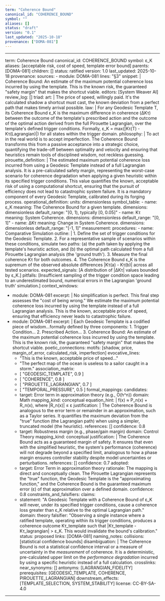 ```yaml
---
term: "Coherence Bound"
canonical_id: "COHERENCE_BOUND"
symbol: ""
aliases: []
status: "draft"
version: "0.1"
last_updated: "2025-10-18"
provenance: ["DOMA-081"]
---
```


---
term: Coherence Bound
canonical_id: COHERENCE_BOUND
symbol: ε_K
aliases: [acceptable risk, cost of speed, template error bound]
parents: [DOMA-081]
children: []
status: ratified
version: 1.0
last_updated: 2025-10-18
provenance:
  sources:
    - module: DOMA-081
      lines: "§3"
      snippet: |
        Coherence Bound: An estimate of the maximum potential coherence loss incurred by using the template. This is the known risk, the guaranteed "safety margin" that makes the shortcut viable.
  editors: [System Weaver AI]
  review_log: []
triad:
  art: |
    The price of speed, willingly paid. It's the calculated shadow a shortcut must cast, the known deviation from a perfect path that makes timely arrival possible.
  law: |
    For any Geodesic Template T, its Coherence Bound ε_K is the maximum difference in coherence (ΔKτ) between the outcome of the template's prescribed action and the outcome of the optimal action derived from the full Pirouette Lagrangian, over the template's defined trigger conditions. Formally, ε_K = max(|Kτ(T) - Kτ(Lagrangian)|) for all states within the trigger domain.
  philosophy: |
    To act in the real world is to accept imperfection. The Coherence Bound transforms this from a passive acceptance into a strategic choice, quantifying the trade-off between optimality and velocity and ensuring that heuristics remain tools of disciplined wisdom, not reckless guessing.
pirouette_definition: |
  The estimated maximum potential coherence loss incurred from using a Geodesic Template instead of a full Lagrangian analysis. It is a pre-calculated safety margin, representing the worst-case scenario for coherence degradation when applying a given heuristic within its specified trigger conditions. This value quantifies the known, acceptable risk of using a computational shortcut, ensuring that the pursuit of efficiency does not lead to catastrophic system failure. It is a mandatory component of every Geodesic Template, calibrated during its forging process.
operational_definition:
  units: dimensionless
  symbol_table:
    - name: ε_K
      meaning: The Coherence Bound for a given template.
      dimensions: dimensionless
      default_range: "[0, 1), typically [0, 0.05]"
    - name: Kτ
      meaning: System Coherence.
      dimensions: dimensionless
      default_range: "[0, 1]"
    - name: ΔKτ
      meaning: Change in System Coherence.
      dimensions: dimensionless
      default_range: "[-1, 1]"
  measurement:
    procedures:
      - name: Comparative Simulation
        outline: |
          1. Define the set of trigger conditions for the Geodesic Template.
          2. For a representative sample of scenarios within these conditions, simulate two paths: (a) the path taken by applying the template's heuristic action, and (b) the optimal path calculated from a full Pirouette Lagrangian analysis (the 'ground truth').
          3. Measure the final coherence Kτ for both outcomes.
          4. The Coherence Bound ε_K is the supremum of the observed absolute differences |Kτ(a) - Kτ(b)| across all tested scenarios.
        expected_signals: [A distribution of |ΔKτ| values bounded by ε_K.]
        pitfalls: [Insufficient sampling of the trigger condition space leading to an underestimated bound, numerical errors in the Lagrangian 'ground truth' simulation.]
context_windows:
  - module: DOMA-081
    excerpt: |
      No simplification is perfect. This final step assesses the "cost of being wrong." We estimate the maximum potential coherence loss incurred by using the template instead of a full Lagrangian analysis. This is the known, acceptable price of speed, ensuring that efficiency never leads to catastrophic failure.
  - module: DOMA-081
    excerpt: |
      Each Geodesic Template is a codified piece of wisdom...formally defined by three components: 1. Trigger Condition... 2. Prescribed Action... 3. Coherence Bound: An estimate of the maximum potential coherence loss incurred by using the template. This is the known risk, the guaranteed "safety margin" that makes the shortcut viable.
poetic_connections:
  motifs: [shadow, price, margin_of_error, calculated_risk, imperfection]
  evocative_lines:
    - "This is the known, acceptable price of speed..."
    - "The perfect map of the ocean is useless to a sailor caught in a storm."
  association_matrix:
    - [ "GEODESIC_TEMPLATE", 0.9 ]
    - [ "COHERENCE", 0.8 ]
    - [ "PIROUETTE_LAGRANGIAN", 0.7 ]
    - [ "TEMPORAL_PRESSURE", 0.5 ]
formal_mappings:
  candidates:
    - target: Error term in approximation theory (e.g., O(h^n))
      domain: Math
      mapping_kind: conceptual
      equation_hint: |
        f(x) ≈ P_n(x) + R_n(x), where |R_n(x)| ≤ ε
      justification: |
        The Coherence Bound is analogous to the error term or remainder in an approximation, such as a Taylor series. It quantifies the maximum deviation from the "true" function (the Lagrangian path) when using a simpler, truncated model (the heuristic).
      references: []
      confidence: 0.8
    - target: Robustness margin (e.g., phase/gain margin)
      domain: Control Theory
      mapping_kind: conceptual
      justification: |
        The Coherence Bound acts as a guaranteed margin of safety. It ensures that even with the simplified heuristic, the system's performance (coherence) will not degrade beyond a specified limit, analogous to how a phase margin ensures controller stability despite model uncertainties or perturbations.
      references: []
      confidence: 0.7
  adopted:
    - target: Error Term in approximation theory
      rationale: The mapping is direct and conceptually clean. The Pirouette Lagrangian represents the "true" function, the Geodesic Template is the "approximating function," and the Coherence Bound is the guaranteed maximum error (ε) of that approximation over a defined domain.
      confidence: 0.8
constraints_and_falsifiers:
  claims:
    - statement: "A Geodesic Template with a Coherence Bound of ε_K will never, under its specified trigger conditions, cause a coherence loss greater than ε_K relative to the optimal Lagrangian path."
      domain: theory
      falsifier: "Observing a single instance where a ratified template, operating within its trigger conditions, produces a coherence outcome Kτ_template such that |Kτ_template - Kτ_lagrangian| > ε_K. This would invalidate the bound's calibration."
      status: proposed
      links: [DOMA-081]
naming_notes:
  collisions: [statistical confidence bounds]
  disambiguation: |
    The Coherence Bound is not a statistical confidence interval or a measure of uncertainty in the *measurement* of coherence. It is a deterministic, pre-calculated upper limit on the *performance degradation* incurred by using a specific heuristic instead of a full calculation.
crosslinks:
  near_synonyms: []
  antonyms: [LAGRANGIAN_FIDELITY]
  prerequisites: [GEODESIC_TEMPLATE, COHERENCE, PIROUETTE_LAGRANGIAN]
  downstream_effects: [TEMPLATE_SELECTION, SYSTEM_STABILITY]
license: CC-BY-SA-4.0
---